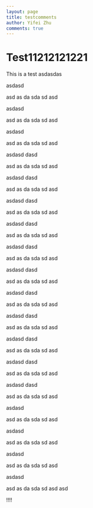 ```yaml
---
layout: page
title: testcomments
author: Yifei Zhu
comments: true
---
```

# Test11212121221

This is a test
asdasdas


asdasd

asd
as
da
sda
sd
asd

asdasd

asd
as
da
sda
sd
asd

asdasd

asd
as
da
sda
sd
asd

asdasd
dasd

asd
as
da
sda
sd
asd

asdasd
dasd

asd
as
da
sda
sd
asd

asdasd
dasd

asd
as
da
sda
sd
asd

asdasd
dasd

asd
as
da
sda
sd
asd

asdasd
dasd

asd
as
da
sda
sd
asd

asdasd
dasd

asd
as
da
sda
sd
asd

asdasd
dasd

asd
as
da
sda
sd
asd

asdasd
dasd

asd
as
da
sda
sd
asd

asdasd
dasd

asd
as
da
sda
sd
asd

asdasd
dasd

asd
as
da
sda
sd
asd

asdasd
dasd

asd
as
da
sda
sd
asd

asdasd

asd
as
da
sda
sd
asd

asdasd

asd
as
da
sda
sd
asd

asdasd

asd
as
da
sda
sd
asd

asdasd

asd
as
da
sda
sd
asd
asd

!!!!